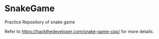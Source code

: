 # SnakeGame
Practice Repository of snake game

Refer to https://hackthedeveloper.com/snake-game-cpp/ for more details.
